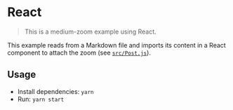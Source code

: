 # React

> This is a medium-zoom example using React.

This example reads from a Markdown file and imports its content in a React component to attach the zoom (see [`src/Post.js`](src/Post.js)).

## Usage

* Install dependencies: `yarn`
* Run: `yarn start`
